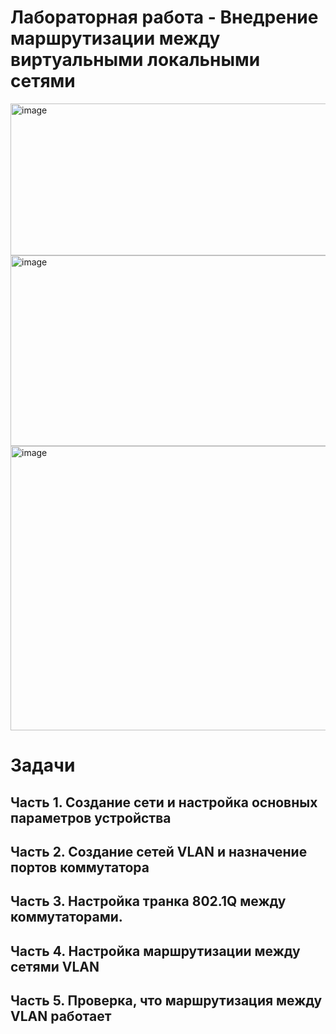 # Лабораторная работа - Внедрение маршрутизации между виртуальными локальными сетями  

<img width="557" height="243" alt="image" src="https://github.com/user-attachments/assets/718ef3de-7dfe-4035-8dce-99bd2dd937c9" />  

<img width="690" height="305" alt="image" src="https://github.com/user-attachments/assets/9caa0061-8eca-4094-adda-f43a42f2672a" />  
<img width="695" height="455" alt="image" src="https://github.com/user-attachments/assets/22b0567a-0114-400c-8943-ee20782baec4" />

# Задачи
## Часть 1. Создание сети и настройка основных параметров устройства
## Часть 2. Создание сетей VLAN и назначение портов коммутатора
## Часть 3. Настройка транка 802.1Q между коммутаторами.
## Часть 4. Настройка маршрутизации между сетями VLAN
## Часть 5. Проверка, что маршрутизация между VLAN работает


